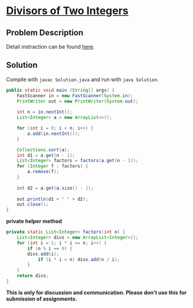 # [Divisors of Two Integers][title]

## Problem Description

Detail instraction can be found [here][title].

## Solution

Compile with `javac Solution.java` and run with `java Solution`.

```java
public static void main (String[] args) {
    FastScanner in = new FastScanner(System.in);
    PrintWriter out = new PrintWriter(System.out);
    
    int n = in.nextInt();
    List<Integer> a = new ArrayList<>();

    for (int i = 0; i < n; i++) {            
        a.add(in.nextInt());
    }

    Collections.sort(a);
    int d1 = a.get(n - 1);
    List<Integer> factors = factors(a.get(n - 1));
    for (Integer f : factors) {
        a.remove(f);
    }
    
    int d2 = a.get(a.size() - 1);
    
    out.println(d1 + " " + d2);
    out.close();
}
```
**private helper method**

```java
private static List<Integer> factors(int n) {
    List<Integer> divs = new ArrayList<Integer>();
    for (int i = 1; i * i <= n; i++) {
        if (n % i == 0) {
        divs.add(i);
            if (i * i < n) divs.add(n / i);
        }
    }
    return divs;
}
```

**This is only for discussion and communication. Please don't use this for submission of assignments.**

[title]: https://codeforces.com/contest/1108/problem/B